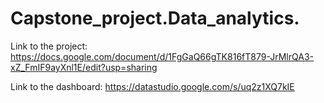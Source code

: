 # Capstone_project.Data_analytics.

Link to the project:
https://docs.google.com/document/d/1FgGaQ66gTK816fT879-JrMlrQA3-xZ_FmIF9ayXnl1E/edit?usp=sharing 

Link to the dashboard:
https://datastudio.google.com/s/uq2z1XQ7kIE 
